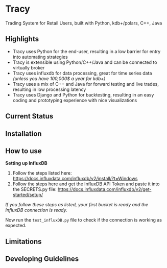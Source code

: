 # Tracy
Trading System for Retail Users, built with Python, kdb+/polars, C++, Java

## Highlights
- Tracy uses Python for the end-user, resulting in a low barrier for entry into automating strategies
- Tracy is extensible using Python/C++/Java and can be connected to virtually broker
- Tracy uses influxdb for data processing, great for time series data *(unless you have 100,000$ a year for kdb+)*
- Tracy uses a mix of C++ and Java for forward testing and live trades, resulting in low processing latency
- Tracy uses Django and Python for backtesting, resulting in an easy coding and prototyping experience with nice visualizations

## Current Status

## Installation

## How to use
**Setting up InfluxDB**
1. Follow the steps listed here: https://docs.influxdata.com/influxdb/v2/install/?t=Windows
2. Follow the steps here and get the InfluxDB API Token and paste it into the SECRETS.py file: https://docs.influxdata.com/influxdb/v2/get-started/setup/

*If you follow these steps as listed, your first bucket is ready and the InfluxDB connection is ready.*

Now run the ``test_influxDB.py`` file to check if the connection is working as expected.

## Limitations

## Developing Guidelines